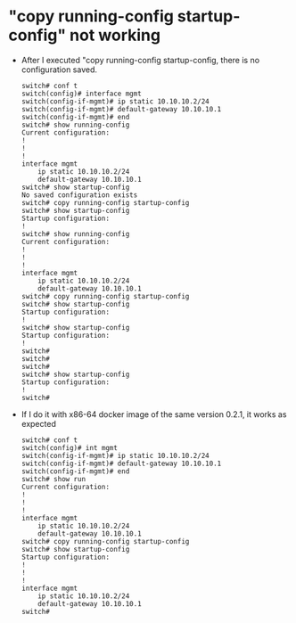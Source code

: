 # "copy running-config startup-config" not working
- After I executed "copy running-config startup-config, there is no configuration saved.

  ```
  switch# conf t
  switch(config)# interface mgmt
  switch(config-if-mgmt)# ip static 10.10.10.2/24
  switch(config-if-mgmt)# default-gateway 10.10.10.1
  switch(config-if-mgmt)# end
  switch# show running-config
  Current configuration:
  !
  !
  !
  interface mgmt
      ip static 10.10.10.2/24
      default-gateway 10.10.10.1
  switch# show startup-config
  No saved configuration exists
  switch# copy running-config startup-config
  switch# show startup-config
  Startup configuration:
  !
  switch# show running-config
  Current configuration:
  !
  !
  !
  interface mgmt
      ip static 10.10.10.2/24
      default-gateway 10.10.10.1
  switch# copy running-config startup-config
  switch# show startup-config
  Startup configuration:
  !
  switch# show startup-config
  Startup configuration:
  !
  switch#
  switch#
  switch#
  switch# show startup-config
  Startup configuration:
  !
  switch#
  ```
- If I do it with x86-64 docker image of the same version 0.2.1, it works as expected

  ```
  switch# conf t
  switch(config)# int mgmt
  switch(config-if-mgmt)# ip static 10.10.10.2/24
  switch(config-if-mgmt)# default-gateway 10.10.10.1
  switch(config-if-mgmt)# end
  switch# show run
  Current configuration:
  !
  !
  !
  interface mgmt
      ip static 10.10.10.2/24
      default-gateway 10.10.10.1
  switch# copy running-config startup-config
  switch# show startup-config
  Startup configuration:
  !
  !
  !
  interface mgmt
      ip static 10.10.10.2/24
      default-gateway 10.10.10.1
  switch#
  ```
  
